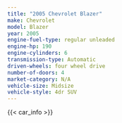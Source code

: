 ```yaml
---
title: "2005 Chevrolet Blazer"
make: Chevrolet
model: Blazer
year: 2005
engine-fuel-type: regular unleaded
engine-hp: 190
engine-cylinders: 6
transmission-type: Automatic
driven-wheels: four wheel drive
number-of-doors: 4
market-category: N/A
vehicle-size: Midsize
vehicle-style: 4dr SUV
---
```


{{< car_info >}}
